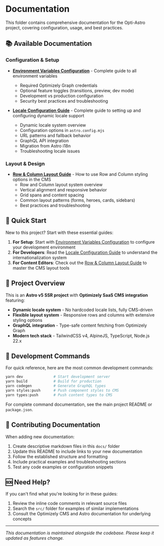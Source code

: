 # Documentation

This folder contains comprehensive documentation for the Opti-Astro project, covering configuration, usage, and best practices.

## 📚 Available Documentation

### Configuration & Setup

- **[Environment Variables Configuration](ENVIRONMENT-VARIABLES.md)** - Complete guide to all environment variables
    - Required Optimizely Graph credentials
    - Optional feature toggles (transitions, preview, dev mode)
    - Development vs production configuration
    - Security best practices and troubleshooting

- **[Locale Configuration Guide](LOCALE-CONFIG.md)** - Complete guide to setting up and configuring dynamic locale support
    - Dynamic locale system overview
    - Configuration options in `astro.config.mjs`
    - URL patterns and fallback behavior
    - GraphQL API integration
    - Migration from Astro i18n
    - Troubleshooting locale issues

### Layout & Design

- **[Row & Column Layout Guide](ROW-COLUMN-LAYOUT-GUIDE.md)** - How to use Row and Column styling options in the CMS
    - Row and Column layout system overview
    - Vertical alignment and responsive behavior
    - Grid spans and content spacing
    - Common layout patterns (forms, heroes, cards, sidebars)
    - Best practices and troubleshooting

## 🚀 Quick Start

New to this project? Start with these essential guides:

1. **For Setup**: Start with [Environment Variables Configuration](ENVIRONMENT-VARIABLES.md) to configure your development environment
2. **For Developers**: Read the [Locale Configuration Guide](LOCALE-CONFIG.md) to understand the internationalization system  
3. **For Content Editors**: Check out the [Row & Column Layout Guide](ROW-COLUMN-LAYOUT-GUIDE.md) to master the CMS layout tools

## 📖 Project Overview

This is an **Astro v5 SSR project** with **Optimizely SaaS CMS integration** featuring:

- **Dynamic locale system** - No hardcoded locale lists, fully CMS-driven
- **Flexible layout system** - Responsive rows and columns with extensive styling options
- **GraphQL integration** - Type-safe content fetching from Optimizely Graph
- **Modern tech stack** - TailwindCSS v4, AlpineJS, TypeScript, Node.js 22.x

## 🔧 Development Commands

For quick reference, here are the most common development commands:

```bash
yarn dev              # Start development server
yarn build            # Build for production
yarn codegen          # Generate GraphQL types
yarn styles:push      # Push component styles to CMS
yarn types:push       # Push content types to CMS
```

For complete command documentation, see the main project README or `package.json`.

## 📝 Contributing Documentation

When adding new documentation:

1. Create descriptive markdown files in this `docs/` folder
2. Update this README to include links to your new documentation
3. Follow the established structure and formatting
4. Include practical examples and troubleshooting sections
5. Test any code examples or configuration snippets

## 🆘 Need Help?

If you can't find what you're looking for in these guides:

1. Review the inline code comments in relevant source files
2. Search the `src/` folder for examples of similar implementations
3. Consult the Optimizely CMS and Astro documentation for underlying concepts

---

_This documentation is maintained alongside the codebase. Please keep it updated as features change._
